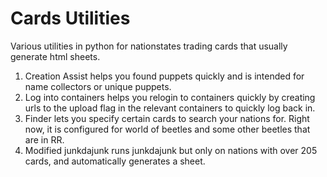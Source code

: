 # Cards Utilities

Various utilities in python for nationstates trading cards that usually generate html sheets.

1. Creation Assist helps you found puppets quickly and is intended for name collectors or unique puppets.
2. Log into containers helps you relogin to containers quickly by creating urls to the upload flag in the relevant containers to quickly log back in.
3. Finder lets you specify certain cards to search your nations for. Right now, it is configured for world of beetles and some other beetles that are in RR.
4. Modified junkdajunk runs junkdajunk but only on nations with over 205 cards, and automatically generates a sheet.

